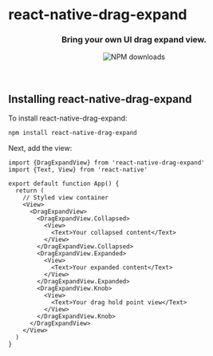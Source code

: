 # react-native-drag-expand

<h3 align="center">
  Bring your own UI drag expand view.
</h3>

<div align="center">
  <img alt="NPM downloads" src="https://img.shields.io/npm/dw/react-native-drag-expand?logo=npm&label=NPM%20downloads&cacheSeconds=3600"/>
</div>

<br />
<br />

## Installing react-native-drag-expand

To install react-native-drag-expand:

```bash
npm install react-native-drag-expand
```

Next, add the view:

```tsx
import {DragExpandView} from 'react-native-drag-expand'
import {Text, View} from 'react-native'

export default function App() {
  return (
    // Styled view container
    <View>
      <DragExpandView>
        <DragExpandView.Collapsed>
          <View>
            <Text>Your collapsed content</Text>
          </View>
        </DragExpandView.Collapsed>
        <DragExpandView.Expanded>
          <View>
            <Text>Your expanded content</Text>
          </View>
        </DragExpandView.Expanded>
        <DragExpandView.Knob>
          <View>
            <Text>Your drag hold point view</Text>
          </View>
        </DragExpandView.Knob>
      </DragExpandView>
    </View>
  )
}
```
